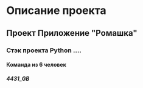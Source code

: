 # Описание проекта
## Проект Приложение "Ромашка"
### Стэк проекта Python ....
#### Команда из 6 человек
##### 4431_GB
